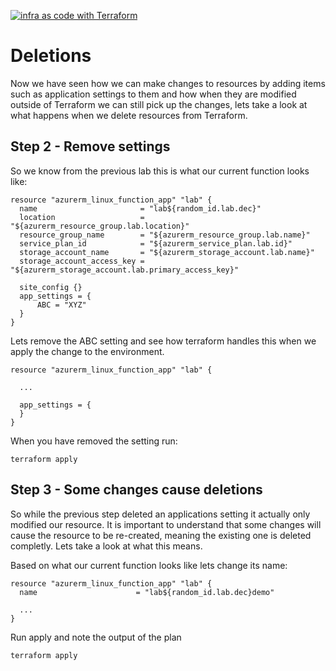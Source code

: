 [![infra as code with Terraform](/docs/images/banner.png)](/README.md)

# Deletions

Now we have seen how we can make changes to resources by adding items such as application settings to them and how when they are modified outside of Terraform we can still pick up the changes, lets take a look at what happens when we delete resources from Terraform.



## Step 2 - Remove settings

So we know from the previous lab this is what our current function looks like:

```
resource "azurerm_linux_function_app" "lab" {
  name                       = "lab${random_id.lab.dec}"
  location                   = "${azurerm_resource_group.lab.location}"
  resource_group_name        = "${azurerm_resource_group.lab.name}"
  service_plan_id            = "${azurerm_service_plan.lab.id}"
  storage_account_name       = "${azurerm_storage_account.lab.name}"
  storage_account_access_key = "${azurerm_storage_account.lab.primary_access_key}"
  
  site_config {}
  app_settings = {
      ABC = "XYZ"
  }
}
```

Lets remove the ABC setting and see how terraform handles this when we apply the change to the environment.

```
resource "azurerm_linux_function_app" "lab" {
  
  ...

  app_settings = {
  }
}
```

When you have removed the setting run:

```
terraform apply
```

## Step 3 - Some changes cause deletions

So while the previous step deleted an applications setting it actually only modified our resource. It is important to understand that some changes will cause the resource to be re-created, meaning the existing one is deleted completly. Lets take a look at what this means.

Based on what our current function looks like lets change its name:

```
resource "azurerm_linux_function_app" "lab" {
  name                      = "lab${random_id.lab.dec}demo"
  
  ...
}
```

Run apply and note the output of the plan

```
terraform apply
```


